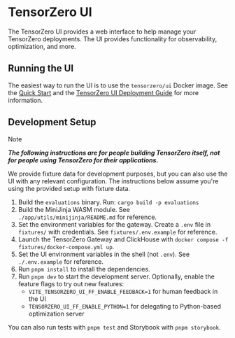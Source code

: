 # TensorZero UI

The TensorZero UI provides a web interface to help manage your TensorZero deployments.
The UI provides functionality for observability, optimization, and more.

## Running the UI

The easiest way to run the UI is to use the `tensorzero/ui` Docker image.
See the [Quick Start](https://www.tensorzero.com/docs/quickstart/) and the [TensorZero UI Deployment Guide](https://www.tensorzero.com/docs/ui/deployment/) for more information.

## Development Setup

> [!NOTE]
>
> **_The following instructions are for people building TensorZero itself, not for people using TensorZero for their applications._**

We provide fixture data for development purposes, but you can also use the UI with any relevant configuration.
The instructions below assume you're using the provided setup with fixture data.

1. Build the `evaluations` binary. Run: `cargo build -p evaluations`
2. Build the MiniJinja WASM module. See `./app/utils/minijinja/README.md` for reference.
3. Set the environment variables for the gateway. Create a `.env` file in `fixtures/` with credentials. See `fixtures/.env.example` for reference.
4. Launch the TensorZero Gateway and ClickHouse with `docker compose -f fixtures/docker-compose.yml up`.
5. Set the UI environment variables in the shell (not `.env`). See `./.env.example` for reference.
6. Run `pnpm install` to install the dependencies.
7. Run `pnpm dev` to start the development server. Optionally, enable the feature flags to try out new features:
   - `VITE_TENSORZERO_UI_FF_ENABLE_FEEDBACK=1` for human feedback in the UI
   - `TENSORZERO_UI_FF_ENABLE_PYTHON=1` for delegating to Python-based optimization server

You can also run tests with `pnpm test` and Storybook with `pnpm storybook`.
